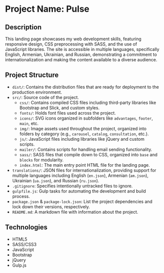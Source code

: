 # Project Name: Pulse

## Description  
This landing page showcases my web development skills, featuring responsive design, CSS preprocessing with SASS, and the use of JavaScript libraries. The site is accessible in multiple languages, specifically English, Armenian, Ukrainian, and Russian, demonstrating a commitment to internationalization and making the content available to a diverse audience.

## Project Structure  
- `dist/`: Contains the distribution files that are ready for deployment to the production environment.
- `src/`: Source code of the project.
  - `css/`: Contains compiled CSS files including third-party libraries like Bootstrap and Slick, and custom styles.
  - `fonts/`: Holds font files used across the project.
  - `icons/`: SVG icons organized in subfolders like `advantages`, `footer`, `main`, etc.
  - `img/`: Image assets used throughout the project, organized into folders by category (e.g., `carousel`, `catalog`, `consultation`, etc.).
  - `js/`: JavaScript files including libraries like jQuery and custom scripts.
  - `mailer/`: Contains scripts for handling email sending functionality.
  - `sass/`: SASS files that compile down to CSS, organized into `base` and `blocks` for modularity.
  - `index.html`: The main entry point HTML file for the landing page.
- `translations/`: JSON files for internationalization, providing support for multiple languages including English (`en.json`), Armenian (`am.json`), Ukrainian (`ua.json`), and Russian (`ru.json`).
- `.gitignore`: Specifies intentionally untracked files to ignore.
- `gulpfile.js`: Gulp tasks for automating the development and build process.
- `package.json` & `package-lock.json`: List the project dependencies and lock down their versions, respectively.
- `README.md`: A markdown file with information about the project.

## Technologies  
- HTML5
- SASS/CSS3
- JavaScript
- Bootstrap
- jQuery
- Gulp.js
